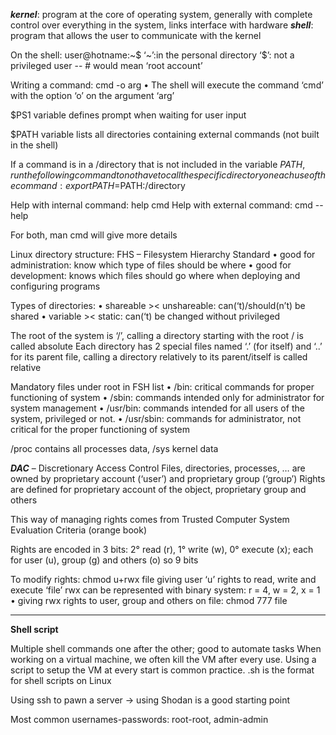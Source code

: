***kernel***: program at the core of operating system, generally with complete control over everything in the system, links interface with hardware
***shell***: program that allows the user to communicate with the kernel

On the shell: user@hotname:~$
‘~’:in the personal directory
‘$’: not a privileged user -- # would mean ‘root account’

Writing a command: cmd -o arg
    • The shell will execute the command ‘cmd’ with the option ‘o’ on the argument ‘arg’

$PS1 variable defines prompt when waiting for user input

$PATH variable lists all directories containing external commands (not built in the shell)

If a command is in a /directory that is not included in the variable $PATH, run the following command to not have to call the specific directory on each use of the command:
	export PATH=$PATH:/directory

Help with internal command: help cmd
Help with external command: cmd --help

For both, man cmd will give more details

Linux directory structure: FHS – Filesystem Hierarchy Standard
    • good for administration: know which type of files should be where
    • good for development: knows which files should go where when deploying and configuring programs

Types of directories:
    • shareable >< unshareable: can(‘t)/should(n’t) be shared
    • variable >< static: can(‘t) be changed without privileged

The root of the system is ‘/’, calling a directory starting with the root / is called absolute
Each directory has 2 special files named ‘.’ (for itself) and ‘..’ for its parent file, calling a directory relatively to its parent/itself is called relative

Mandatory files under root in FSH list
    • /bin: critical commands for proper functioning of system
    • /sbin: commands intended only for administrator for system management
    • /usr/bin: commands intended for all users of the system, privileged or not.
    • /usr/sbin: commands for administrator, not critical for the proper functioning of system

/proc contains all processes data, /sys kernel data

***DAC*** – Discretionary Access Control
Files, directories, processes, … are owned by proprietary account (‘user’) and proprietary group (‘group’)
Rights are defined for proprietary account of the object, proprietary group and others

This way of managing rights comes from Trusted Computer System Evaluation Criteria (orange book)

Rights are encoded in 3 bits: 2° read (r), 1° write (w), 0° execute (x); each for user (u), group (g) and others (o) so 9 bits

To modify rights: chmod u+rwx file giving user ‘u’ rights to read, write and execute ‘file’
rwx can be represented with binary system: r = 4, w = 2, x = 1
    • giving rwx rights to user, group and others on file: chmod 777 file
___

**Shell script**

Multiple shell commands one after the other; good to automate tasks
When working on a virtual machine, we often kill the VM after every use. Using a script to setup the VM at every start is common practice. 
.sh is the format for shell scripts on Linux

Using ssh to pawn a server → using Shodan is a good starting point

Most common usernames-passwords: root-root, admin-admin
